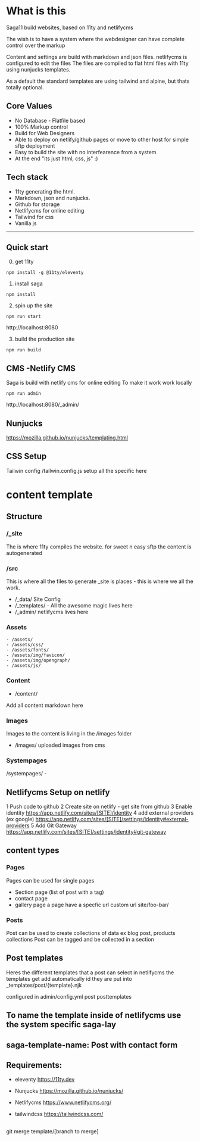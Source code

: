 # What is this

Saga11 build websites, based on 11ty and netlifycms

The wish is to have a system where the webdesigner can have complete control over the markup

Content and settings are build with markdown and json files.
netlifycms is configured to edit the files
The files are compiled to flat html files with 11ty using nunjucks templates.

As a default the standard templates are using tailwind and alpine, but thats totally optional.

## Core Values

- No Database - Flatfile based
- 100% Markup control
- Build for Web Designers
- Able to deploy on netlify/github pages or move to other host for simple sftp deployment
- Easy to build the site with no interfearence from a system
- At the end "its just html, css, js" :)

## Tech stack

- 11ty generating the html.
- Markdown, json and nunjucks.
- Github for storage
- Netlifycms for online editing
- Tailwind for css
- Vanilla js

---

## Quick start

0. get 11ty

```
npm install -g @11ty/eleventy
```

1. install saga

```
npm install
```

2. spin up the site

```
npm run start
```

http://localhost:8080

3. build the production site

```
npm run build
```

## CMS -Netlify CMS

Saga is build with netlify cms for online editing
To make it work work locally

```
npm run admin
```

http://localhost:8080/\_admin/

## Nunjucks

https://mozilla.github.io/nunjucks/templating.html

## CSS Setup

Tailwin config
/tailwin.config.js setup all the specific here

# content template

## Structure

### /\_site

The is where 11ty compiles the website.
for sweet n easy sftp
the content is autogenerated

### /src

This is where all the files to generate \_site is places - this is where we all the work.

- /\_data/ Site Config
- /\_templates/ - All the awesome magic lives here
- /\_admin/ netlifycms lives here

### Assets

```
- /assets/
- /assets/css/
- /assets/fonts/
- /assets/img/favicon/
- /assets/img/opengraph/
- /assets/js/
```

### Content

- /content/

Add all content markdown here

### Images

Images to the content is living in the /images folder

- /images/ uploaded images from cms

### Systempages

/systempages/ -

## Netlifycms Setup on netlify

1 Push code to github
2 Create site on netlify - get site from github
3 Enable identity https://app.netlify.com/sites/[SITE]/identity
4 add external providers (ex google)
https://app.netlify.com/sites/[SITE]/settings/identity#external-providers
5 Add Git Gateway
https://app.netlify.com/sites/[SITE]/settings/identity#git-gateway

## content types

### Pages

Pages can be used for single pages

- Section page (list of post with a tag)
- contact page
- gallery page
  a page have a specfic url custom url site/foo-bar/

### Posts

Post can be used to create collections of data
ex blog post, products collections
Post can be tagged and be collected in a section

## Post templates

Heres the different templates that a post can select in netlifycms
the templates get add automatically id they are put into \_templates/post/{template}.njk

configured in admin/config.yml
post posttemplates

## To name the template inside of netlifycms use the system specific saga-lay

## saga-template-name: Post with contact form

## Requirements:

- eleventy https://11ty.dev
- Nunjucks https://mozilla.github.io/nunjucks/
- Netlifycms https://www.netlifycms.org/

- tailwindcss https://tailwindcss.com/

##

git merge template/[branch to merge]
